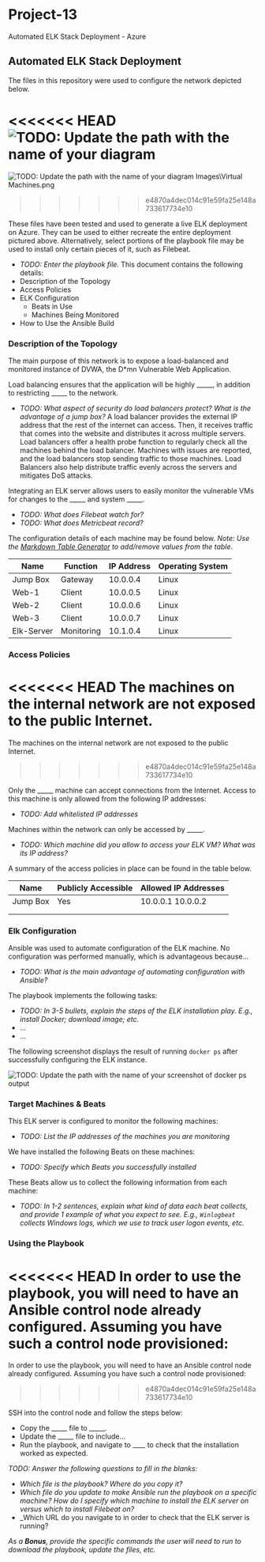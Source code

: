 # Project-13
Automated ELK Stack Deployment - Azure

## Automated ELK Stack Deployment

The files in this repository were used to configure the network depicted below.

<<<<<<< HEAD
![TODO: Update the path with the name of your diagram](Images/diagram_filename.png)
=======
![TODO: Update the path with the name of your diagram](Images/diagram_filename.png) Images\Virtual Machines.png
>>>>>>> e4870a4dec014c91e59fa25e148a733617734e10

These files have been tested and used to generate a live ELK deployment on Azure. They can be used to either recreate the entire deployment pictured above. Alternatively, select portions of the playbook file may be used to install only certain pieces of it, such as Filebeat.

  - _TODO: Enter the playbook file._
This document contains the following details:
- Description of the Topology
- Access Policies
- ELK Configuration
  - Beats in Use
  - Machines Being Monitored
- How to Use the Ansible Build


### Description of the Topology

The main purpose of this network is to expose a load-balanced and monitored instance of DVWA, the D*mn Vulnerable Web Application.

Load balancing ensures that the application will be highly _____, in addition to restricting _____ to the network.
- _TODO: What aspect of security do load balancers protect? What is the advantage of a jump box?_
A load balancer provides the external IP address that the rest of the internet can access. Then, it receives traffic that comes into the website and distributes it across multiple servers. Load balancers offer a health probe function to regularly check all the machines behind the load balancer. Machines with issues are reported, and the load balancers stop sending traffic to those machines. Load Balancers also help distribute traffic evenly across the servers and mitigates DoS attacks.

Integrating an ELK server allows users to easily monitor the vulnerable VMs for changes to the _____ and system _____.
- _TODO: What does Filebeat watch for?_
- _TODO: What does Metricbeat record?_

The configuration details of each machine may be found below.
_Note: Use the [Markdown Table Generator](http://www.tablesgenerator.com/markdown_tables) to add/remove values from the table_.

| Name       | Function | IP Address | Operating System |
|------------|----------|------------|------------------|
| Jump Box   | Gateway     | 10.0.0.4   | Linux            |
| Web-1      | Client      | 10.0.0.5   | Linux            |
| Web-2      | Client      | 10.0.0.6   | Linux            |
| Web-3      | Client      | 10.0.0.7   | Linux            |
| Elk-Server | Monitoring  | 10.1.0.4   | Linux            |


### Access Policies

<<<<<<< HEAD
The machines on the internal network are not exposed to the public Internet.
=======
The machines on the internal network are not exposed to the public Internet.
>>>>>>> e4870a4dec014c91e59fa25e148a733617734e10

Only the _____ machine can accept connections from the Internet. Access to this machine is only allowed from the following IP addresses:
- _TODO: Add whitelisted IP addresses_

Machines within the network can only be accessed by _____.
- _TODO: Which machine did you allow to access your ELK VM? What was its IP address?_

A summary of the access policies in place can be found in the table below.

| Name     | Publicly Accessible | Allowed IP Addresses |
|----------|---------------------|----------------------|
| Jump Box | Yes                 | 10.0.0.1 10.0.0.2    |
|          |                     |                      |
|          |                     |                      |

### Elk Configuration

Ansible was used to automate configuration of the ELK machine. No configuration was performed manually, which is advantageous because...
- _TODO: What is the main advantage of automating configuration with Ansible?_

The playbook implements the following tasks:
- _TODO: In 3-5 bullets, explain the steps of the ELK installation play. E.g., install Docker; download image; etc._
- ...
- ...

The following screenshot displays the result of running `docker ps` after successfully configuring the ELK instance.

![TODO: Update the path with the name of your screenshot of docker ps output](Images/docker_ps_output.png)

### Target Machines & Beats
This ELK server is configured to monitor the following machines:
- _TODO: List the IP addresses of the machines you are monitoring_

We have installed the following Beats on these machines:
- _TODO: Specify which Beats you successfully installed_

These Beats allow us to collect the following information from each machine:
- _TODO: In 1-2 sentences, explain what kind of data each beat collects, and provide 1 example of what you expect to see. E.g., `Winlogbeat` collects Windows logs, which we use to track user logon events, etc._

### Using the Playbook
<<<<<<< HEAD
In order to use the playbook, you will need to have an Ansible control node already configured. Assuming you have such a control node provisioned:
=======
In order to use the playbook, you will need to have an Ansible control node already configured. Assuming you have such a control node provisioned:
>>>>>>> e4870a4dec014c91e59fa25e148a733617734e10

SSH into the control node and follow the steps below:
- Copy the _____ file to _____.
- Update the _____ file to include...
- Run the playbook, and navigate to ____ to check that the installation worked as expected.

_TODO: Answer the following questions to fill in the blanks:_
- _Which file is the playbook? Where do you copy it?_
- _Which file do you update to make Ansible run the playbook on a specific machine? How do I specify which machine to install the ELK server on versus which to install Filebeat on?_
- _Which URL do you navigate to in order to check that the ELK server is running?

_As a **Bonus**, provide the specific commands the user will need to run to download the playbook, update the files, etc._
